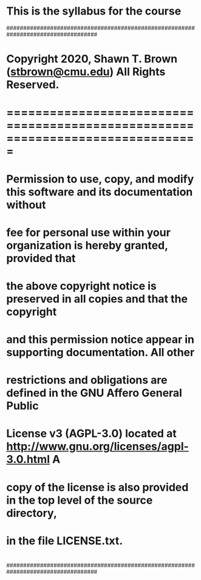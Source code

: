 # This is the syllabus for the course

###################################################################################
# Copyright   2020, Shawn T. Brown (stbrown@cmu.edu)         All Rights Reserved. #
# =============================================================================== #
#                                                                                 #
# Permission to use, copy, and modify this software and its documentation without #
# fee for personal use within your organization is hereby granted, provided that  #
# the above copyright notice is preserved in all copies and that the copyright    #
# and this permission notice appear in supporting documentation.  All other       #
# restrictions and obligations are defined in the GNU Affero General Public       #
# License v3 (AGPL-3.0) located at http://www.gnu.org/licenses/agpl-3.0.html  A   #
# copy of the license is also provided in the top level of the source directory,  #
# in the file LICENSE.txt.                                                        #
#                                                                                 #
###################################################################################
